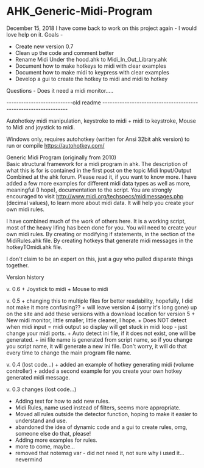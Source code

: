 # AHK_Generic-Midi-Program
December 15, 2018
I have come back to work on this project again - I would love help on it.
Goals - 
   - Create new version 0.7
   - Clean up the code and comment better
   - Rename Midi Under the hood.ahk to  Midi_In_Out_Library.ahk
   - Document how to make hotkeys to midi with clear examples
   - Document how to make midi to keypress with clear examples
   - Develop a gui to create the hotkey to midi and midi to hotkey
   
   Questions - Does it need a midi monitor.....   



---------------------------old readme ----------------------------------------------------------------

Autohotkey midi manipulation, keystroke to midi + midi to keystroke, Mouse to Midi and joystick to midi.

Windows only, requires autohotkey (written for Ansi 32bit ahk version) to run or compile https://autohotkey.com/

Generic Midi Program (originally from 2010)  
  Basic structural framework for a midi program in ahk.
  The description of what this is for is contained in the first post on the topic Midi Input/Output Combined at the ahk forum.
  Please read it, if you want to know more.
  I have added a few more examples for different midi data types as well as more, meaningful (I hope), documentation to the script.
  You are strongly encouraged to visit http://www.midi.org/techspecs/midimessages.php (decimal values), to learn more 
  about midi data.  It will help you create your own midi rules.
  
  I have combined much of the work of others here.
  It is a working script, most of the heavy lifing has been done for you.
  You will need to create your own midi rules. 
  By creating or modifying if statements, in the section of the MidiRules.ahk file.
  By creating hotkeys that generate midi messages in the hotkeyTOmidi.ahk file.
  
  I don't claim to be an expert on this, just a guy who pulled disparate things together.
  
Version history 
  
   
 v. 0.6
    + Joystick to midi 
    + Mouse to midi
 
 v. 0.5
    + changing this to multiple files for better readability, hopefully, I did not make it more confusing??
    + will leave version 4 (sorry it's long gone) up on the site and add these versions with a download location for version 5
    + New midi monitor, little smaller, little cleaner, I hope.
	  + Does NOT detect when midi input = midi output so display will get stuck in midi loop - just change your midi ports.
    + Auto detect ini file, if it does not exist, one will be generated. 
    + ini file name is generated from script name, so if you change you script name, it will generate a new ini file. Don't worry, it will do that every time to change the main program file name.
  
    
 v. 0.4 (lost code...)
    + added an example of hotkey generating midi (volume controller)
    + added a second example for you create your own hotkey generated midi message.
    
    
  v. 0.3 changes (lost code...)
  + Adding text for how to add new rules.
  + Midi Rules, name used instead of filters, seems more appropriate.
  + Moved all rules outside the detector function, hoping to make it easier to understand and use.
  + abandoned the idea of dynamic code and a gui to create rules, omg, someone else do that, please!
  + Adding more examples for rules.
  + more to come, maybe...
  + removed that notemsg var - did not need it, not sure why i used it... nevermind
